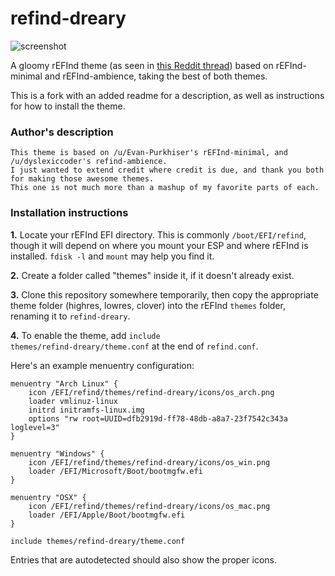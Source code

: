 # refind-dreary
![screenshot](https://i.redditmedia.com/-LCobqYiQ4kLaLS3pmqPjcdnLa2MruQoINa3KDbKVzo.jpg?s=f4cd6834507dd0dfd046684745ab7954)

A gloomy rEFInd theme (as seen in [this Reddit thread](https://www.reddit.com/r/unixporn/comments/6370xc/i_present_to_you_refinddreary_a_gloomy_elegant/)) based on rEFInd-minimal and rEFInd-ambience, taking the best of both themes.

This is a fork with an added readme for a description, as well as instructions for how to install the theme.

### Author's description
    This theme is based on /u/Evan-Purkhiser's rEFInd-minimal, and /u/dyslexiccoder's refind-ambience. 
    I just wanted to extend credit where credit is due, and thank you both for making those awesome themes. 
    This one is not much more than a mashup of my favorite parts of each.

### Installation instructions
<b>1.</b> Locate your rEFInd EFI directory. This is commonly <code>/boot/EFI/refind</code>, though it will depend on where you mount your ESP and where rEFInd is installed. <code>fdisk -l</code> and <code>mount</code> may help you find it.

<b>2.</b> Create a folder called "themes" inside it, if it doesn't already exist. 

<b>3.</b> Clone this repository somewhere temporarily, then copy the appropriate theme folder (highres, lowres, clover) into the rEFInd <code>themes</code> folder, renaming it to <code>refind-dreary</code>.

<b>4.</b> To enable the theme, add <code>include themes/refind-dreary/theme.conf</code> at the end of <code>refind.conf</code>.

Here's an example menuentry configuration:

    menuentry "Arch Linux" {
        icon /EFI/refind/themes/refind-dreary/icons/os_arch.png
        loader vmlinuz-linux
        initrd initramfs-linux.img
        options "rw root=UUID=dfb2919d-ff78-48db-a8a7-23f7542c343a loglevel=3"
    }

    menuentry "Windows" {
        icon /EFI/refind/themes/refind-dreary/icons/os_win.png
        loader /EFI/Microsoft/Boot/bootmgfw.efi
    }

    menuentry "OSX" {
        icon /EFI/refind/themes/refind-dreary/icons/os_mac.png
        loader /EFI/Apple/Boot/bootmgfw.efi
    }
    
    include themes/refind-dreary/theme.conf

Entries that are autodetected should also show the proper icons.
